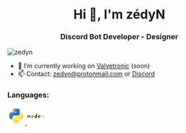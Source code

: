 <h1 align="center">Hi 👋, I'm zédyN</h1>
<h3 align="center">Discord Bot Developer - Designer</h3>

<p align="left"> <img src="https://komarev.com/ghpvc/?username=zedyn&label=Profile%20views&color=0e75b6&style=flat" alt="zedyn" /> </p>

- 🔭 I’m currently working on [Valvetronic](.) (soon)
- 📫 Contact: [zedyn@protonmail.com](mailto:zedyn@protonmail.com) or [Discord](https://discord.com/users/559116776257093653)



<h3 align="left">Languages:</h3>
<p align="left"><a href="https://www.python.org" target="_blank"> <img src="https://raw.githubusercontent.com/devicons/devicon/master/icons/python/python-original.svg" alt="python" width="40" height="40"/> </a>
<a href="https://nodejs.org" target="_blank"> <img src="https://raw.githubusercontent.com/devicons/devicon/master/icons/nodejs/nodejs-original-wordmark.svg" alt="nodejs" width="40" height="40"/> </a>
</p>

